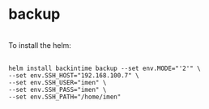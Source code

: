 # backup
<br>
To install the helm: 
<pre>
    <code>
helm install backintime backup --set env.MODE="'2'" \
--set env.SSH_HOST="192.168.100.7" \
--set env.SSH_USER="imen" \
--set env.SSH_PASS="imen" \
--set env.SSH_PATH="/home/imen"
    </code>
</pre>
